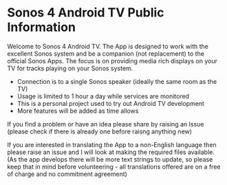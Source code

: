 # Sonos 4 Android TV Public Information

Welcome to Sonos 4 Android TV. The App is designed to work with the excellent Sonos system and be a companion (not replacement) to the official Sonos Apps. The focus is on providing media rich displays on your TV for tracks playing on your Sonos system.

* Connection is to a single Sonos speaker (ideally the same room as the TV)
* Usage is limited to 1 hour a day while services are monitored
* This is a personal project used to try out Android TV development
* More features will be added as time allows

If you find a problem or have an idea please share by raising an Issue (please check if there is already one before raisng anything new)

If you are interested in translating the App to a non-English language then please raise an issue and I will look at making the required files available. (As the app develops there will be more text strings to update, so please keep that in mind before volunteering - all translations offered are on a free of charge and no commitment agreement)
